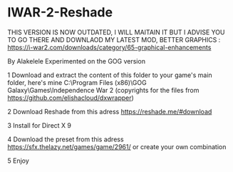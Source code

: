 # IWAR-2-Reshade

THIS VERSION IS NOW OUTDATED, I WILL MAITAIN IT BUT I ADVISE YOU TO GO THERE AND DOWNLAOD MY LATEST MOD, BETTER GRAPHICS : https://i-war2.com/downloads/category/65-graphical-enhancements

By Alakelele
Experimented on the GOG version

1 Download and extract the content of this folder to your game's main folder, here's mine C:\Program Files (x86)\GOG Galaxy\Games\Independence War 2 (copyrights for the files from https://github.com/elishacloud/dxwrapper)

2 Download Reshade from this adress https://reshade.me/#download

3 Install for Direct X 9

4 Download the preset from this adress https://sfx.thelazy.net/games/game/2961/ or create your own combination

5 Enjoy

